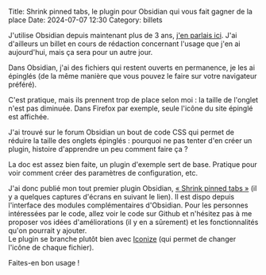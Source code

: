 Title: Shrink pinned tabs, le plugin pour Obsidian qui vous fait gagner de la place
Date: 2024-07-07 12:30
Category: billets

J'utilise Obsidian depuis maintenant plus de 3 ans, [j'en parlais ici](https://nicolas.loeuillet.org/billets/2021/03/02/obsidian-mon-nouvel-outil-de-prise-de-notes/). J'ai d'ailleurs un billet en cours de rédaction concernant l'usage que j'en ai aujourd'hui, mais ça sera pour un autre jour. 

Dans Obsidian, j'ai des fichiers qui restent ouverts en permanence, je les ai épinglés (de la même manière que vous pouvez le faire sur votre navigateur préféré). 

C'est pratique, mais ils prennent trop de place selon moi : la taille de l'onglet n'est pas diminuée. Dans Firefox par exemple, seule l'icône du site épinglé est affichée. 

J'ai trouvé sur le forum Obsidian un bout de code CSS qui permet de réduire la taille des onglets épinglés : pourquoi ne pas tenter d'en créer un plugin, histoire d'apprendre un peu comment faire ça ? 

La doc est assez bien faite, un plugin d'exemple sert de base. Pratique pour voir comment créer des paramètres de configuration, etc. 

J'ai donc publié mon tout premier plugin Obsidian, [« Shrink pinned tabs »](https://github.com/nicosomb/obsidian-shrink-pinned-tabs) (il y a quelques captures d'écrans en suivant le lien). Il est dispo depuis l'interface des modules complémentaires d'Obsidian. Pour les personnes intéressées par le code, allez voir le code sur Github et n'hésitez pas à me proposer vos idées d'améliorations (il y en a sûrement) et les fonctionnalités qu'on pourrait y ajouter.  
Le plugin se branche plutôt bien avec [Iconize](https://github.com/FlorianWoelki/obsidian-iconize) (qui permet de changer l'icône de chaque fichier). 

Faites-en bon usage ! 